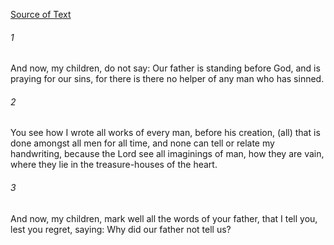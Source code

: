 [Source of Text](https://github.com/scrollmapper/bible_databases_deuterocanonical)

###### 1
And now, my children, do not say: Our father is standing before God, and is praying for our sins, for there is there no helper of any man who has sinned.

###### 2
You see how I wrote all works of every man, before his creation, (all) that is done amongst all men for all time, and none can tell or relate my handwriting, because the Lord see all imaginings of man, how they are vain, where they lie in the treasure-houses of the heart.

###### 3
And now, my children, mark well all the words of your father, that I tell you, lest you regret, saying: Why did our father not tell us?